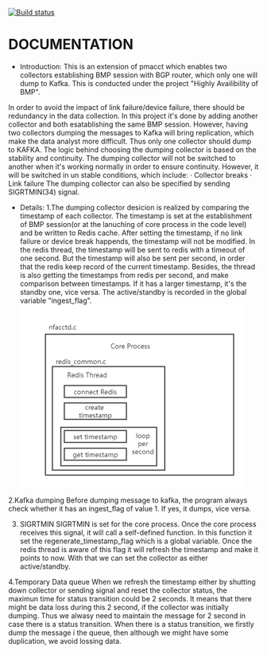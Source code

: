[![Build status](https://github.com/pmacct/pmacct/workflows/ci/badge.svg?branch=master)](https://github.com/pmacct/pmacct/actions)

DOCUMENTATION
=============

- Introduction:
This is an extension of pmacct which enables two collectors establishing BMP session with BGP router, which only one will dump to Kafka.
This is conducted under the project "Highly Availibility of BMP".

In order to avoid the impact of link failure/device failure, there should be redundancy in the data collection. In this project it's done by adding another collector and both esatablishing the same BMP session.
However, having two collectors dumping the messages to Kafka will bring replication, which make the data analyst more difficult. Thus only one collector should dump to KAFKA.
The logic behind choosing the dumping collector is based on the stability and continuity. The dumping collector will not be switched to another when it's working normally in order to ensure continuity. However, it will be switched in un stable conditions, which include:
· Collector breaks
· Link failure
The dumping collector can also be specified by sending SIGRTMIN(34) signal.

- Details:
1.The dumping collector desicion is realized by comparing the timestamp of each collector. The timestamp is set at the establishment of BMP session(or at the lanuching of core process in the code level) and be written to Redis cache. After setting the timestamp, if no link failure or device break happends, the timestamp will not be modified.
In the redis thread, the timestamp will be sent to redis with a timeout of one second. But the timestamp will also be sent per second, in order that the redis keep record of the current timestamp.
Besides, the thread is also getting the timestamps from redis per second, and make comparison between timestamps. If it has a larger timestamp, it's the standby one, vice versa. The active/standby is recorded in the global variable "ingest_flag".
![alt text](https://github.com/Zephyre777/pmacct/blob/master/redis_thread.png)

2.Kafka dumping
Before dumping message to kafka, the program always check whether it has an ingest_flag of value 1. If yes, it dumps, vice versa.

3. SIGRTMIN
SIGRTMIN is set for the core process. Once the core process receives this signal, it will call a self-defined function. In this function it set the regenerate_timestamp_flag which is a global variable. Once the redis thread is aware of this flag it will refresh the timestamp and make it points to now. With that we can set the collector as either active/standby.

4.Temporary Data queue
When we refresh the timestamp either by shutting down collector or sending signal and reset the collector status, the maximun time for status transition could be 2 seconds. It means that there might be data loss during this 2 second, if the collector was initially dumping. Thus we alwasy need to maintain the message for 2 second in case there is a status transition. When there is a status transition, we firstly dump the message i the queue, then although we might have some duplication, we avoid lossing data. 
